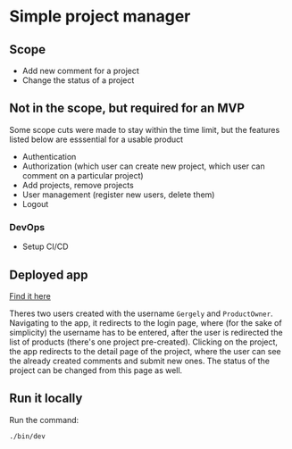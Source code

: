 # Simple project manager

## Scope

* Add new comment for a project
* Change the status of a project

## Not in the scope, but required for an MVP

Some scope cuts were made to stay within the time limit, but the features listed below are esssential for a usable product

* Authentication
* Authorization (which user can create new project, which user can comment on a particular project)
* Add projects, remove projects
* User management (register new users, delete them)
* Logout

### DevOps

* Setup CI/CD

## Deployed app

[Find it here]()

Theres two users created with the username `Gergely` and `ProductOwner`. Navigating to the app, it redirects to the login page, where (for the sake of simplicity) the username has to be entered, after the user is redirected the list of products (there's one project pre-created). Clicking on the project, the app redirects to the detail page of the project, where the user can see the already created comments and submit new ones. The status of the project can be changed from this page as well.

## Run it locally

Run the command:

```
./bin/dev
```